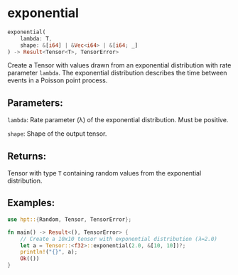 # exponential
```rust
exponential(
    lambda: T,
    shape: &[i64] | &Vec<i64> | &[i64; _]
) -> Result<Tensor<T>, TensorError>
```
Create a Tensor with values drawn from an exponential distribution with rate parameter `lambda`. The exponential distribution describes the time between events in a Poisson point process.

## Parameters:
`lambda`: Rate parameter (λ) of the exponential distribution. Must be positive.

`shape`: Shape of the output tensor.

## Returns:
Tensor with type `T` containing random values from the exponential distribution.

## Examples:
```rust
use hpt::{Random, Tensor, TensorError};

fn main() -> Result<(), TensorError> {
    // Create a 10x10 tensor with exponential distribution (λ=2.0)
    let a = Tensor::<f32>::exponential(2.0, &[10, 10])?;
    println!("{}", a);
    Ok(())
}
```